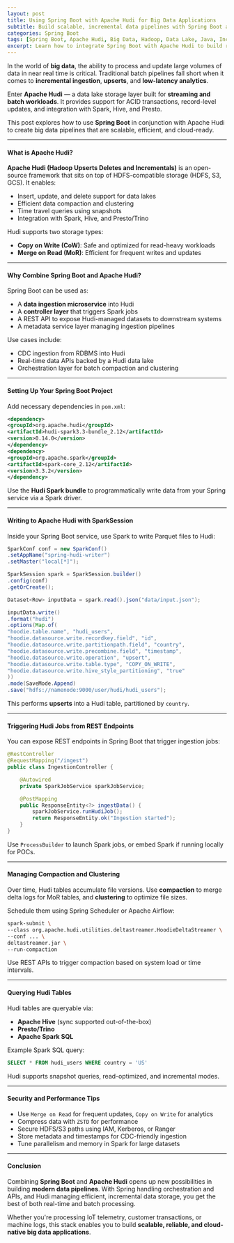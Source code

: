 ```yaml
---
layout: post
title: Using Spring Boot with Apache Hudi for Big Data Applications
subtitle: Build scalable, incremental data pipelines with Spring Boot and Apache Hudi
categories: Spring Boot
tags: [Spring Boot, Apache Hudi, Big Data, Hadoop, Data Lake, Java, Incremental Processing]
excerpt: Learn how to integrate Spring Boot with Apache Hudi to build real-time big data applications. This guide explores Hudi architecture, ingestion patterns, and how to manage large-scale datasets efficiently.
---
```




In the world of **big data**, the ability to process and update large volumes of data in near real time is critical. Traditional batch pipelines fall short when it comes to **incremental ingestion**, **upserts**, and **low-latency analytics**.

Enter **Apache Hudi** — a data lake storage layer built for **streaming and batch workloads**. It provides support for ACID transactions, record-level updates, and integration with Spark, Hive, and Presto.

This post explores how to use **Spring Boot** in conjunction with Apache Hudi to create big data pipelines that are scalable, efficient, and cloud-ready.

---

#### What is Apache Hudi?

**Apache Hudi (Hadoop Upserts Deletes and Incrementals)** is an open-source framework that sits on top of HDFS-compatible storage (HDFS, S3, GCS). It enables:
- Insert, update, and delete support for data lakes
- Efficient data compaction and clustering
- Time travel queries using snapshots
- Integration with Spark, Hive, and Presto/Trino

Hudi supports two storage types:
- **Copy on Write (CoW)**: Safe and optimized for read-heavy workloads
- **Merge on Read (MoR)**: Efficient for frequent writes and updates

---

#### Why Combine Spring Boot and Apache Hudi?

Spring Boot can be used as:
- A **data ingestion microservice** into Hudi
- A **controller layer** that triggers Spark jobs
- A REST API to expose Hudi-managed datasets to downstream systems
- A metadata service layer managing ingestion pipelines

Use cases include:
- CDC ingestion from RDBMS into Hudi
- Real-time data APIs backed by a Hudi data lake
- Orchestration layer for batch compaction and clustering

---

#### Setting Up Your Spring Boot Project

Add necessary dependencies in `pom.xml`:

```xml
<dependency>
<groupId>org.apache.hudi</groupId>
<artifactId>hudi-spark3.3-bundle_2.12</artifactId>
<version>0.14.0</version>
</dependency>
<dependency>
<groupId>org.apache.spark</groupId>
<artifactId>spark-core_2.12</artifactId>
<version>3.3.2</version>
</dependency>
```

Use the **Hudi Spark bundle** to programmatically write data from your Spring service via a Spark driver.

---

#### Writing to Apache Hudi with SparkSession

Inside your Spring Boot service, use Spark to write Parquet files to Hudi:

```java
SparkConf conf = new SparkConf()
.setAppName("spring-hudi-writer")
.setMaster("local[*]");

SparkSession spark = SparkSession.builder()
.config(conf)
.getOrCreate();

Dataset<Row> inputData = spark.read().json("data/input.json");

inputData.write()
.format("hudi")
.options(Map.of(
"hoodie.table.name", "hudi_users",
"hoodie.datasource.write.recordkey.field", "id",
"hoodie.datasource.write.partitionpath.field", "country",
"hoodie.datasource.write.precombine.field", "timestamp",
"hoodie.datasource.write.operation", "upsert",
"hoodie.datasource.write.table.type", "COPY_ON_WRITE",
"hoodie.datasource.write.hive_style_partitioning", "true"
))
.mode(SaveMode.Append)
.save("hdfs://namenode:9000/user/hudi/hudi_users");
```

This performs **upserts** into a Hudi table, partitioned by `country`.

---

#### Triggering Hudi Jobs from REST Endpoints

You can expose REST endpoints in Spring Boot that trigger ingestion jobs:

```java
@RestController
@RequestMapping("/ingest")
public class IngestionController {

    @Autowired
    private SparkJobService sparkJobService;

    @PostMapping
    public ResponseEntity<?> ingestData() {
        sparkJobService.runHudiJob();
        return ResponseEntity.ok("Ingestion started");
    }
}
```

Use `ProcessBuilder` to launch Spark jobs, or embed Spark if running locally for POCs.

---

#### Managing Compaction and Clustering

Over time, Hudi tables accumulate file versions. Use **compaction** to merge delta logs for MoR tables, and **clustering** to optimize file sizes.

Schedule them using Spring Scheduler or Apache Airflow:

```bash
spark-submit \
--class org.apache.hudi.utilities.deltastreamer.HoodieDeltaStreamer \
--conf ... \
deltastreamer.jar \
--run-compaction
```

Use REST APIs to trigger compaction based on system load or time intervals.

---

#### Querying Hudi Tables

Hudi tables are queryable via:
- **Apache Hive** (sync supported out-of-the-box)
- **Presto/Trino**
- **Apache Spark SQL**

Example Spark SQL query:

```sql
SELECT * FROM hudi_users WHERE country = 'US'
```

Hudi supports snapshot queries, read-optimized, and incremental modes.

---

#### Security and Performance Tips

- Use `Merge on Read` for frequent updates, `Copy on Write` for analytics
- Compress data with `ZSTD` for performance
- Secure HDFS/S3 paths using IAM, Kerberos, or Ranger
- Store metadata and timestamps for CDC-friendly ingestion
- Tune parallelism and memory in Spark for large datasets

---

#### Conclusion

Combining **Spring Boot** and **Apache Hudi** opens up new possibilities in building **modern data pipelines**. With Spring handling orchestration and APIs, and Hudi managing efficient, incremental data storage, you get the best of both real-time and batch processing.

Whether you're processing IoT telemetry, customer transactions, or machine logs, this stack enables you to build **scalable, reliable, and cloud-native big data applications**.

